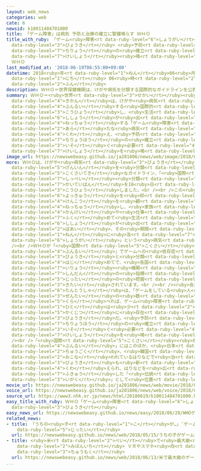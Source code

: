 ```yaml
---
layout: web_news
categories: web
cate: 6
newsid: k10011484701000
title: 「ゲーム障害」は病気 予防と治療の確立に警鐘鳴らす ＷＨＯ
title_with_ruby: 「ゲーム<ruby>障害<rt data-ruby-level="6">しょうがい</rt></ruby>」は<ruby>病気<rt
  data-ruby-level="3">びょうき</rt></ruby> <ruby>予防<rt data-ruby-level="5">よぼう</rt></ruby>と<ruby>治療<rt
  data-ruby-level="7">ちりょう</rt></ruby>の<ruby>確立<rt data-ruby-level="5">かくりつ</rt></ruby>に<ruby>警鐘<rt
  data-ruby-level="7">けいしょう</rt></ruby><ruby>鳴<rt data-ruby-level="2">な</rt></ruby>らす
  ＷＨＯ
last_modified_at: '2018-06-19T06:55:00+09:00'
datetime: 2018<ruby>年<rt data-ruby-level="1">ねん</rt></ruby>06<ruby>月<rt data-ruby-level="1">がつ</rt></ruby>19<ruby>日<rt
  data-ruby-level="1">にち</rt></ruby> 06<ruby>時<rt data-ruby-level="2">じ</rt></ruby>55<ruby>分<rt
  data-ruby-level="2">ふん</rt></ruby>
description: ＷＨＯ＝世界保健機関は、けがや病気を分類する国際的なガイドラインを公表し、生活に支障が出るほどテレビゲームなどに熱中する「ゲーム障害」を新たな病気として加え、予防と治療法の確立を急ぐ必要があると警鐘を鳴らしています。
summary: ＷＨＯ＝<ruby>世界<rt data-ruby-level="3">せかい</rt></ruby><ruby>保健<rt data-ruby-level="5">ほけん</rt></ruby><ruby>機関<rt
  data-ruby-level="4">きかん</rt></ruby>は、けがや<ruby>病気<rt data-ruby-level="3">びょうき</rt></ruby>を<ruby>分類<rt
  data-ruby-level="4">ぶんるい</rt></ruby>する<ruby>国際的<rt data-ruby-level="5">こくさいてき</rt></ruby>なガイドラインを<ruby>公表<rt
  data-ruby-level="3">こうひょう</rt></ruby>し、<ruby>生活<rt data-ruby-level="2">せいかつ</rt></ruby>に<ruby>支障<rt
  data-ruby-level="6">ししょう</rt></ruby>が<ruby>出<rt data-ruby-level="1">で</rt></ruby>るほどテレビゲームなどに<ruby>熱中<rt
  data-ruby-level="4">ねっちゅう</rt></ruby>する「ゲーム<ruby>障害<rt data-ruby-level="6">しょうがい</rt></ruby>」を<ruby>新<rt
  data-ruby-level="2">あら</rt></ruby>たな<ruby>病気<rt data-ruby-level="3">びょうき</rt></ruby>として<ruby>加<rt
  data-ruby-level="4">くわ</rt></ruby>え、<ruby>予防<rt data-ruby-level="5">よぼう</rt></ruby>と<ruby>治療法<rt
  data-ruby-level="7">ちりょうほう</rt></ruby>の<ruby>確立<rt data-ruby-level="5">かくりつ</rt></ruby>を<ruby>急<rt
  data-ruby-level="3">いそ</rt></ruby>ぐ<ruby>必要<rt data-ruby-level="4">ひつよう</rt></ruby>があると<ruby>警鐘<rt
  data-ruby-level="7">けいしょう</rt></ruby>を<ruby>鳴<rt data-ruby-level="2">な</rt></ruby>らしています。
image_url: https://newswebeasy.github.io/ja201806/news/web/image/2018/06/19/K10011484701_1806190653_1806190655_01_03.jpg
more: ＷＨＯは、けがや<ruby>病気<rt data-ruby-level="3">びょうき</rt></ruby>、それに<ruby>死亡<rt data-ruby-level="6">しぼう</rt></ruby>の<ruby>原因<rt
  data-ruby-level="5">げんいん</rt></ruby>を<ruby>分類<rt data-ruby-level="4">ぶんるい</rt></ruby>する<ruby>国際的<rt
  data-ruby-level="5">こくさいてき</rt></ruby>なガイドライン、「<ruby>国際<rt data-ruby-level="5">こくさい</rt></ruby><ruby>疾病<rt
  data-ruby-level="7">しっぺい</rt></ruby><ruby>分類<rt data-ruby-level="4">ぶんるい</rt></ruby>」の<ruby>改訂版<rt
  data-ruby-level="7">かいていばん</rt></ruby>を18<ruby>日<rt data-ruby-level="1">にち</rt></ruby>、<ruby>公表<rt
  data-ruby-level="3">こうひょう</rt></ruby>しました。<br /><br />この<ruby>中<rt data-ruby-level="1">なか</rt></ruby>で、テレビゲームなどをしたいという<ruby>欲求<rt
  data-ruby-level="6">よっきゅう</rt></ruby>を<ruby>抑<rt data-ruby-level="7">おさ</rt></ruby>えられず<ruby>健康<rt
  data-ruby-level="4">けんこう</rt></ruby>を<ruby>顧<rt data-ruby-level="7">かえり</rt></ruby>みないまま<ruby>熱中<rt
  data-ruby-level="4">ねっちゅう</rt></ruby>し、<ruby>家族<rt data-ruby-level="3">かぞく</rt></ruby><ruby>関係<rt
  data-ruby-level="4">かんけい</rt></ruby>や<ruby>仕事<rt data-ruby-level="3">しごと</rt></ruby>を<ruby>含<rt
  data-ruby-level="7">ふく</rt></ruby>めて<ruby>生活<rt data-ruby-level="2">せいかつ</rt></ruby>に<ruby>支障<rt
  data-ruby-level="6">ししょう</rt></ruby>が<ruby>出<rt data-ruby-level="1">で</rt></ruby>ている<ruby>場合<rt
  data-ruby-level="2">ばあい</rt></ruby>、その<ruby>期間<rt data-ruby-level="3">きかん</rt></ruby>が１<ruby>年<rt
  data-ruby-level="1">ねん</rt></ruby>に<ruby>及<rt data-ruby-level="7">およ</rt></ruby>べば「ゲーム<ruby>障害<rt
  data-ruby-level="6">しょうがい</rt></ruby>」という<ruby>病気<rt data-ruby-level="3">びょうき</rt></ruby>だとしています。<br
  /><br />ＷＨＯが「<ruby>国際<rt data-ruby-level="5">こくさい</rt></ruby><ruby>疾病<rt data-ruby-level="7">しっぺい</rt></ruby><ruby>分類<rt
  data-ruby-level="4">ぶんるい</rt></ruby>」でゲームへの<ruby>依存症<rt data-ruby-level="7">いぞんしょう</rt></ruby>を<ruby>病気<rt
  data-ruby-level="3">びょうき</rt></ruby>と<ruby>分類<rt data-ruby-level="4">ぶんるい</rt></ruby>するのは<ruby>初<rt
  data-ruby-level="4">はじ</rt></ruby>めてで、<ruby>各国<rt data-ruby-level="4">かっこく</rt></ruby>の<ruby>医療<rt
  data-ruby-level="7">いりょう</rt></ruby><ruby>機関<rt data-ruby-level="4">きかん</rt></ruby>での<ruby>診断<rt
  data-ruby-level="7">しんだん</rt></ruby>の<ruby>指標<rt data-ruby-level="4">しひょう</rt></ruby>となるほか、<ruby>実態<rt
  data-ruby-level="5">じったい</rt></ruby>の<ruby>把握<rt data-ruby-level="7">はあく</rt></ruby>にもつながることが<ruby>期待<rt
  data-ruby-level="3">きたい</rt></ruby>されています。<br /><br /><ruby>会見<rt data-ruby-level="2">かいけん</rt></ruby>したＷＨＯの<ruby>担当者<rt
  data-ruby-level="6">たんとうしゃ</rt></ruby>は、「ゲームをしている<ruby>人<rt data-ruby-level="1">ひと</rt></ruby>の<ruby>全体<rt
  data-ruby-level="3">ぜんたい</rt></ruby>の<ruby>数<rt data-ruby-level="2">かず</rt></ruby>に<ruby>比<rt
  data-ruby-level="5">くら</rt></ruby>べれば、ゲーム<ruby>障害<rt data-ruby-level="6">しょうがい</rt></ruby>にあたる<ruby>人<rt
  data-ruby-level="1">ひと</rt></ruby>は<ruby>少<rt data-ruby-level="2">すく</rt></ruby>ないが、<ruby>確実<rt
  data-ruby-level="5">かくじつ</rt></ruby>に<ruby>存在<rt data-ruby-level="6">そんざい</rt></ruby>する<ruby>病気<rt
  data-ruby-level="3">びょうき</rt></ruby>だ。<ruby>予防<rt data-ruby-level="5">よぼう</rt></ruby>と<ruby>治療法<rt
  data-ruby-level="7">ちりょうほう</rt></ruby>の<ruby>確立<rt data-ruby-level="5">かくりつ</rt></ruby>を<ruby>急<rt
  data-ruby-level="3">いそ</rt></ruby>ぐ<ruby>必要<rt data-ruby-level="4">ひつよう</rt></ruby>がある」と<ruby>警鐘<rt
  data-ruby-level="7">けいしょう</rt></ruby>を<ruby>鳴<rt data-ruby-level="2">な</rt></ruby>らしています。<br
  /><br />「<ruby>国際<rt data-ruby-level="5">こくさい</rt></ruby><ruby>疾病<rt data-ruby-level="7">しっぺい</rt></ruby><ruby>分類<rt
  data-ruby-level="4">ぶんるい</rt></ruby>」にはこのほか、<ruby>日本<rt data-ruby-level="1">にっぽん</rt></ruby>や<ruby>中国<rt
  data-ruby-level="2">ちゅうごく</rt></ruby>、<ruby>韓国<rt data-ruby-level="7">かんこく</rt></ruby>で<ruby>行<rt
  data-ruby-level="2">おこな</rt></ruby>われているはりなどで<ruby>治<rt data-ruby-level="4">なお</rt></ruby>す<ruby>病気<rt
  data-ruby-level="3">びょうき</rt></ruby>も<ruby>新<rt data-ruby-level="2">あら</rt></ruby>たに<ruby>加<rt
  data-ruby-level="4">くわ</rt></ruby>えられ、はりなどを<ruby>広<rt data-ruby-level="2">ひろ</rt></ruby>く<ruby>普及<rt
  data-ruby-level="7">ふきゅう</rt></ruby>した「<ruby>伝統<rt data-ruby-level="5">でんとう</rt></ruby><ruby>医学<rt
  data-ruby-level="3">いがく</rt></ruby>」として<ruby>位置<rt data-ruby-level="4">いち</rt></ruby>づけています。
movie_url: https://newswebeasy.github.io/ja201806/news/web/movie/2018/06/19/k10011484701_201806190653_201806190655.mp4
voice_url: https://newswebeasy.github.io/ja201806/news/web/voice/2018/06/19/k10011484701_201806190653_201806190655.mp3
source_url: https://www3.nhk.or.jp/news/html/20180619/k10011484701000.html
easy_title_with_ruby: ＷＨＯ「ゲーム<ruby>障害<rt data-ruby-level="6">しょうがい</rt></ruby>は<ruby>病気<rt
  data-ruby-level="3">びょうき</rt></ruby>」
easy_news_url: https://newswebeasy.github.io/news/easy/2018/06/20/WHOゲーム障害は病気
related_news:
- title: 「うちの<ruby>子<rt data-ruby-level="1">こ</rt></ruby>が…」″ゲーム<ruby>依存<rt data-ruby-level="7">いぞん</rt></ruby>″の<ruby>実態<rt
    data-ruby-level="5">じったい</rt></ruby>
  url: https://newswebeasy.github.io/news/web/2018/05/15/うちの子がゲーム依存の実態
- title: <ruby>米<rt data-ruby-level="2">べい</rt></ruby>で<ruby>最大級<rt data-ruby-level="4">さいだいきゅう</rt></ruby>のゲーム<ruby>見本市<rt
    data-ruby-level="2">みほんいち</rt></ruby> ＶＲやスマホ<ruby>向<rt data-ruby-level="3">む</rt></ruby>けに<ruby>注目<rt
    data-ruby-level="3">ちゅうもく</rt></ruby>
  url: https://newswebeasy.github.io/news/web/2018/06/13/米で最大級のゲーム見本市-VRやスマホ向けに注目
...
```

